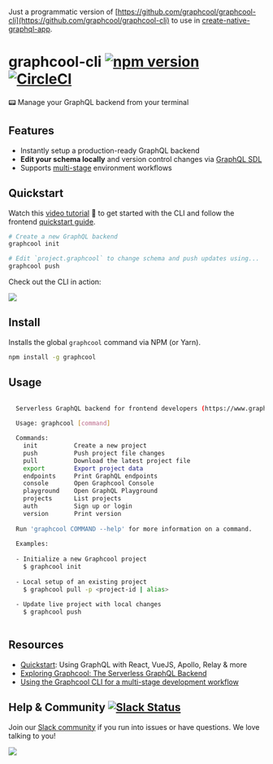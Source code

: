 Just a programmatic version of [https://github.com/graphcool/graphcool-cli](https://github.com/graphcool/graphcool-cli) to use in [create-native-graphql-app](https://github.com/luandro/create-native-graphql-app).

# graphcool-cli [![npm version](https://badge.fury.io/js/graphcool.svg)](https://badge.fury.io/js/graphcool) [![CircleCI](https://circleci.com/gh/graphcool/graphcool-cli.svg?style=svg)](https://circleci.com/gh/graphcool/graphcool-cli)

📟 Manage your GraphQL backend from your terminal

## Features

* Instantly setup a production-ready GraphQL backend
* **Edit your schema locally** and version control changes via [GraphQL SDL](https://www.graph.cool/docs/faq/graphql-sdl-schema-definition-language-kr84dktnp0/)
* Supports [multi-stage](https://www.graph.cool/docs/tutorials/cli-multi-staging-workflow-ex4wo4zaep/) environment workflows

## Quickstart

Watch this [video tutorial](https://www.youtube.com/watch?v=sf0ZkyalSTg) 🎥 to get started with the CLI and follow the frontend [quickstart guide](https://www.graph.cool/docs/quickstart/).

```sh
# Create a new GraphQL backend
graphcool init

# Edit `project.graphcool` to change schema and push updates using...
graphcool push
```

Check out the CLI in action:

![](http://imgur.com/PABWSL7.gif)

## Install

Installs the global `graphcool` command via NPM (or Yarn).

```sh
npm install -g graphcool
```

## Usage

```sh

  Serverless GraphQL backend for frontend developers (https://www.graph.cool)
  
  Usage: graphcool [command]

  Commands:
    init          Create a new project
    push          Push project file changes
    pull          Download the latest project file
    export        Export project data
    endpoints     Print GraphQL endpoints
    console       Open Graphcool Console
    playground    Open GraphQL Playground
    projects      List projects
    auth          Sign up or login
    version       Print version
    
  Run 'graphcool COMMAND --help' for more information on a command.
  
  Examples:
  
  - Initialize a new Graphcool project
    $ graphcool init
  
  - Local setup of an existing project
    $ graphcool pull -p <project-id | alias>
    
  - Update live project with local changes
    $ graphcool push
    
```

## Resources

* [Quickstart](https://www.graph.cool/docs/quickstart/): Using GraphQL with React, VueJS, Apollo, Relay & more
* [Exploring Graphcool: The Serverless GraphQL Backend](https://www.graph.cool/docs/tutorials/graphcool-features-overview-ped6wohw0o/)
* [Using the Graphcool CLI for a multi-stage development workflow](https://www.graph.cool/docs/tutorials/cli-multi-staging-workflow-ex4wo4zaep/)


## Help & Community [![Slack Status](https://slack.graph.cool/badge.svg)](https://slack.graph.cool)

Join our [Slack community](http://slack.graph.cool/) if you run into issues or have questions. We love talking to you!

![](http://i.imgur.com/5RHR6Ku.png)
